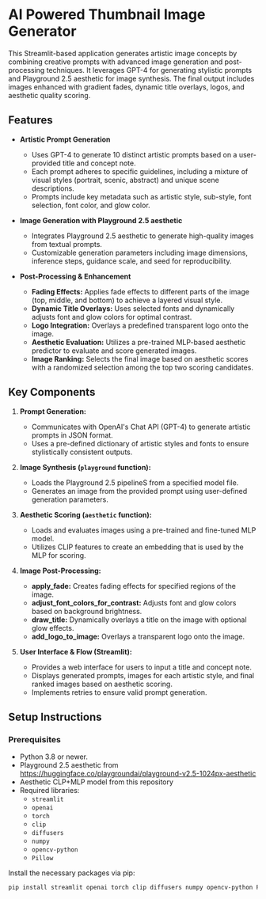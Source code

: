# AI Powered Thumbnail Image Generator

This Streamlit-based application generates artistic image concepts by combining creative prompts with advanced image generation and post-processing techniques. It leverages GPT-4 for generating stylistic prompts and Playground 2.5 aesthetic for image synthesis. The final output includes images enhanced with gradient fades, dynamic title overlays, logos, and aesthetic quality scoring.

## Features

- **Artistic Prompt Generation**  
  - Uses GPT-4 to generate 10 distinct artistic prompts based on a user-provided title and concept note.
  - Each prompt adheres to specific guidelines, including a mixture of visual styles (portrait, scenic, abstract) and unique scene descriptions.
  - Prompts include key metadata such as artistic style, sub-style, font selection, font color, and glow color.

- **Image Generation with Playground 2.5 aesthetic**  
  - Integrates Playground 2.5 aesthetic to generate high-quality images from textual prompts.
  - Customizable generation parameters including image dimensions, inference steps, guidance scale, and seed for reproducibility.

- **Post-Processing & Enhancement**  
  - **Fading Effects:** Applies fade effects to different parts of the image (top, middle, and bottom) to achieve a layered visual style.
  - **Dynamic Title Overlays:** Uses selected fonts and dynamically adjusts font and glow colors for optimal contrast.
  - **Logo Integration:** Overlays a predefined transparent logo onto the image.
  - **Aesthetic Evaluation:** Utilizes a pre-trained MLP-based aesthetic predictor to evaluate and score generated images.
  - **Image Ranking:** Selects the final image based on aesthetic scores with a randomized selection among the top two scoring candidates.

## Key Components

1. **Prompt Generation:**  
   - Communicates with OpenAI's Chat API (GPT-4) to generate artistic prompts in JSON format.
   - Uses a pre-defined dictionary of artistic styles and fonts to ensure stylistically consistent outputs.

2. **Image Synthesis (`playground` function):**  
   - Loads the Playground 2.5 pipelineS from a specified model file.
   - Generates an image from the provided prompt using user-defined generation parameters.

3. **Aesthetic Scoring (`aesthetic` function):**  
   - Loads and evaluates images using a pre-trained and fine-tuned MLP model.
   - Utilizes CLIP features to create an embedding that is used by the MLP for scoring.

4. **Image Post-Processing:**  
   - **apply_fade:** Creates fading effects for specified regions of the image.
   - **adjust_font_colors_for_contrast:** Adjusts font and glow colors based on background brightness.
   - **draw_title:** Dynamically overlays a title on the image with optional glow effects.
   - **add_logo_to_image:** Overlays a transparent logo onto the image.

5. **User Interface & Flow (Streamlit):**  
   - Provides a web interface for users to input a title and concept note.
   - Displays generated prompts, images for each artistic style, and final ranked images based on aesthetic scoring.
   - Implements retries to ensure valid prompt generation.

## Setup Instructions

### Prerequisites

- Python 3.8 or newer.
- Playground 2.5 aesthetic from https://huggingface.co/playgroundai/playground-v2.5-1024px-aesthetic
- Aesthetic CLP+MLP model from this repository
- Required libraries:
  - `streamlit`
  - `openai`
  - `torch`
  - `clip`
  - `diffusers`
  - `numpy`
  - `opencv-python`
  - `Pillow`

Install the necessary packages via pip:

```bash
pip install streamlit openai torch clip diffusers numpy opencv-python Pillow
